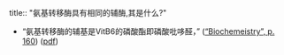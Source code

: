 title:: "氨基转移酶具有相同的辅酶,其是什么?"

- “氨基转移酶的辅基是VitB6的磷酸酯即磷酸吡哆醛，” ([“Biochemeistry”, p. 160](zotero://select/library/items/5LP9YZZU)) ([pdf](zotero://open-pdf/library/items/6TDNZUZ2?page=160&annotation=QDSDBWKN))